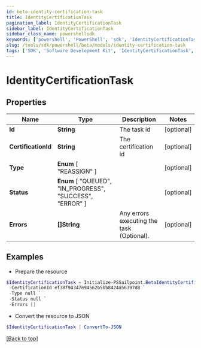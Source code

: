```yaml
---
id: beta-identity-certification-task
title: IdentityCertificationTask
pagination_label: IdentityCertificationTask
sidebar_label: IdentityCertificationTask
sidebar_class_name: powershellsdk
keywords: ['powershell', 'PowerShell', 'sdk', 'IdentityCertificationTask', 'BetaIdentityCertificationTask'] 
slug: /tools/sdk/powershell/beta/models/identity-certification-task
tags: ['SDK', 'Software Development Kit', 'IdentityCertificationTask', 'BetaIdentityCertificationTask']
---
```



# IdentityCertificationTask

## Properties

Name | Type | Description | Notes
------------ | ------------- | ------------- | -------------
**Id** | **String** | The task id | [optional] 
**CertificationId** | **String** | The certification id | [optional] 
**Type** |  **Enum** [  "REASSIGN" ] |  | [optional] 
**Status** |  **Enum** [  "QUEUED",    "IN_PROGRESS",    "SUCCESS",    "ERROR" ] |  | [optional] 
**Errors** | **[]String** | Any errors executing the task (Optional). | [optional] 

## Examples

- Prepare the resource
```powershell
$IdentityCertificationTask = Initialize-PSSailpoint.BetaIdentityCertificationTask  -Id abcd-ef12-3456 `
 -CertificationId ef38f94347e94562b5bb8424a56397d8 `
 -Type null `
 -Status null `
 -Errors []
```

- Convert the resource to JSON
```powershell
$IdentityCertificationTask | ConvertTo-JSON
```


[[Back to top]](#) 

